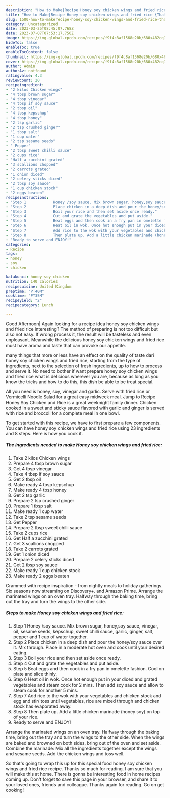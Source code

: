 ```yaml
---
description: "How to Make|Recipe Honey soy chicken wings and fried rice {That is Simple"
title: "How to Make|Recipe Honey soy chicken wings and fried rice {That is Simple"
slug: 1500-how-to-makerecipe-honey-soy-chicken-wings-and-fried-rice-that-is-simple
category: Uncategorized
date: 2023-03-25T08:45:07.768Z
date: 2023-07-07T07:53:17.750Z
image: https://img-global.cpcdn.com/recipes/f9f4c8af1568e20b/680x482cq70/honey-soy-chicken-wings-and-fried-rice-recipe-main-photo.jpg
hideToc: false
enableToc: true
enableTocContent: false
thumbnail: https://img-global.cpcdn.com/recipes/f9f4c8af1568e20b/680x482cq70/honey-soy-chicken-wings-and-fried-rice-recipe-main-photo.jpg
cover: https://img-global.cpcdn.com/recipes/f9f4c8af1568e20b/680x482cq70/honey-soy-chicken-wings-and-fried-rice-recipe-main-photo.jpg
author: Admin
authorAv: notfound
ratingvalue: 4.3
reviewcount: 20
recipeingredient:
- "2 kilos Chicken wings"
- "4 tbsp brown sugar"
- "4 tbsp vinegar"
- "4 tbsp if soy sauce"
- "2 tbsp oil"
- "4 tbsp kepschup"
- "4 tbsp honey"
- "2 tsp garlic"
- "2 tsp crushed ginger"
- "1 tbsp salt"
- "1 cup water"
- "2 tsp sesame seeds"
- " Pepper"
- "2 tbsp sweet chilli sauce"
- "2 cups rice"
- "Half a zucchini grated"
- "3 scallions chopped"
- "2 carrots grated"
- "1 onion diced"
- "2 celery sticks diced"
- "2 tbsp soy sauce"
- "1 cup chicken stock"
- "2 eggs beaten"
recipeinstructions:
- "Step 1            Honey /soy sauce. Mix brown sugar, honey,soy sauce, vinegar, oil, sesame seeds, kepschup, sweet chilli sauce, garlic, ginger, salt, pepper and 1 cup of water together."
- "Step 2            Place chicken in a deep dish and pour the honey/soy sauce over it. Mix through. Place in a moderate hot oven and cook until your desired eating."
- "Step 3            Boil your rice and then set aside once ready."
- "Step 4            Cut and grate the vegetables and put aside."
- "Step 5            Beat eggs and then cook in a fry pan in omelette fashion. Cool on plate and slice thinly."
- "Step 6            Heat oil in wok. Once hot enough put in your diced and grated vegetables and steam cook for 2 mins. Then add soy sauce and allow to steam cook for another 5 mins."
- "Step 7            Add rice to the wok with your vegetables and chicken stock and egg and stir/ toss until vegetables, rice are mixed through and chicken stock has evaporated away."
- "Step 8            Then plate up. Add a little chicken marinade (honey soy) on top of your rice."
- "Ready to serve and ENJOY!"
categories:
- Recipe
tags:
- honey
- soy
- chicken

katakunci: honey soy chicken 
nutrition: 140 calories
recipecuisine: United Kingdom
preptime: "PT40M"
cooktime: "PT35M"
recipeyield: "2"
recipecategory: Lunch

---
```



Good Afternoon| Again looking for a recipe idea honey soy chicken wings and fried rice interesting? The method of preparing is not too difficult but also not easy. If wrong process it, the result will be tasteless and even unpleasant. Meanwhile the delicious honey soy chicken wings and fried rice must have aroma and taste that can provoke our appetite.






many things that more or less have an effect on the quality of taste dari honey soy chicken wings and fried rice, starting from the type of ingredients, next to the selection of fresh ingredients, up to how to process and serve it. No need to bother if want prepare honey soy chicken wings and fried rice what is delicious wherever you are, because as long as you know the tricks and how to do this, this dish be able to be treat  special.


All you need is honey, soy, vinegar and garlic. Serve with fried rice or Vermicelli Noodle Salad for a great easy midweek meal. Jump to Recipe Honey Soy Chicken and Rice is a great weeknight family dinner. Chicken cooked in a sweet and sticky sauce flavored with garlic and ginger is served with rice and broccoli for a complete meal in one bowl.


To get started with this recipe, we have to first prepare a few components. You can have honey soy chicken wings and fried rice using 23 ingredients and 8 steps. Here is how you cook it.

<!--inarticleads1-->

##### The ingredients needed to make Honey soy chicken wings and fried rice:

1. Take 2 kilos Chicken wings
1. Prepare 4 tbsp brown sugar
1. Get 4 tbsp vinegar
1. Take 4 tbsp if soy sauce
1. Get 2 tbsp oil
1. Make ready 4 tbsp kepschup
1. Make ready 4 tbsp honey
1. Get 2 tsp garlic
1. Prepare 2 tsp crushed ginger
1. Prepare 1 tbsp salt
1. Make ready 1 cup water
1. Take 2 tsp sesame seeds
1. Get  Pepper
1. Prepare 2 tbsp sweet chilli sauce
1. Take 2 cups rice
1. Get Half a zucchini grated
1. Get 3 scallions chopped
1. Take 2 carrots grated
1. Get 1 onion diced
1. Prepare 2 celery sticks diced
1. Get 2 tbsp soy sauce
1. Make ready 1 cup chicken stock
1. Make ready 2 eggs beaten


Crammed with recipe inspiration - from nightly meals to holiday gatherings. Six seasons now streaming on Discovery+. and Amazon Prime. Arrange the marinated wings on an oven tray. Halfway through the baking time, bring out the tray and turn the wings to the other side. 

<!--inarticleads2-->

##### Steps to make Honey soy chicken wings and fried rice:

1. Step 1            Honey /soy sauce. Mix brown sugar, honey,soy sauce, vinegar, oil, sesame seeds, kepschup, sweet chilli sauce, garlic, ginger, salt, pepper and 1 cup of water together.
1. Step 2            Place chicken in a deep dish and pour the honey/soy sauce over it. Mix through. Place in a moderate hot oven and cook until your desired eating.
1. Step 3            Boil your rice and then set aside once ready.
1. Step 4            Cut and grate the vegetables and put aside.
1. Step 5            Beat eggs and then cook in a fry pan in omelette fashion. Cool on plate and slice thinly.
1. Step 6            Heat oil in wok. Once hot enough put in your diced and grated vegetables and steam cook for 2 mins. Then add soy sauce and allow to steam cook for another 5 mins.
1. Step 7            Add rice to the wok with your vegetables and chicken stock and egg and stir/ toss until vegetables, rice are mixed through and chicken stock has evaporated away.
1. Step 8            Then plate up. Add a little chicken marinade (honey soy) on top of your rice.
1. Ready to serve and ENJOY!

Arrange the marinated wings on an oven tray. Halfway through the baking time, bring out the tray and turn the wings to the other side. When the wings are baked and browned on both sides, bring out of the oven and set aside. Combine the marinade: Mix all the ingredients together except the wings and sesame seeds. Add the chicken wings and toss well. 

So that's going to wrap this up for this special food honey soy chicken wings and fried rice recipe. Thanks so much for reading. I am sure that you will make this at home. There is gonna be interesting food in home recipes coming up. Don't forget to save this page in your browser, and share it to your loved ones, friends and colleague. Thanks again for reading. Go on get cooking!
